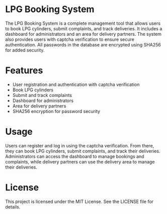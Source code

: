 # LPG Booking System
The LPG Booking System is a complete management tool that allows users to book LPG cylinders, submit complaints, and track deliveries. It includes a dashboard for administrators and an area for delivery partners. The system also provides users with captcha verification to ensure secure authentication. All passwords in the database are encrypted using SHA256 for added security.

# Features
- User registration and authentication with captcha verification
- Book LPG cylinders
- Submit and track complaints
- Dashboard for administrators
- Area for delivery partners
- SHA256 encryption for password security

# Usage
Users can register and log in using the captcha verification. From there, they can book LPG cylinders, submit complaints, and track their deliveries. Administrators can access the dashboard to manage bookings and complaints, while delivery partners can use the delivery area to manage their deliveries.

# License
This project is licensed under the MIT License. See the LICENSE file for details.
